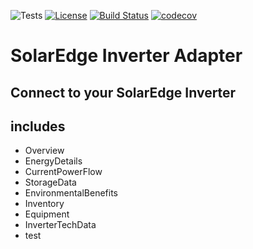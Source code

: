 ![Tests](https://github.com/boydzweers/solaredge/workflows/CI/badge.svg)
[![License](https://img.shields.io/github/license/boydzweers/solaredge)](https://github.com/boydzweers/solaredge/blob/main/LICENSE)
[![Build Status](https://travis-ci.com/boydzweers/SolarEdge.svg?branch=main)](https://travis-ci.com/boydzweers/SolarEdge)
[![codecov](https://codecov.io/gh/boydzweers/SolarEdge/branch/main/graph/badge.svg?token=SCC6FDYG8S)](https://codecov.io/gh/boydzweers/SolarEdge)

# SolarEdge Inverter Adapter

## Connect to your SolarEdge Inverter

## includes

- Overview
- EnergyDetails
- CurrentPowerFlow
- StorageData
- EnvironmentalBenefits
- Inventory
- Equipment
- InverterTechData
- test
